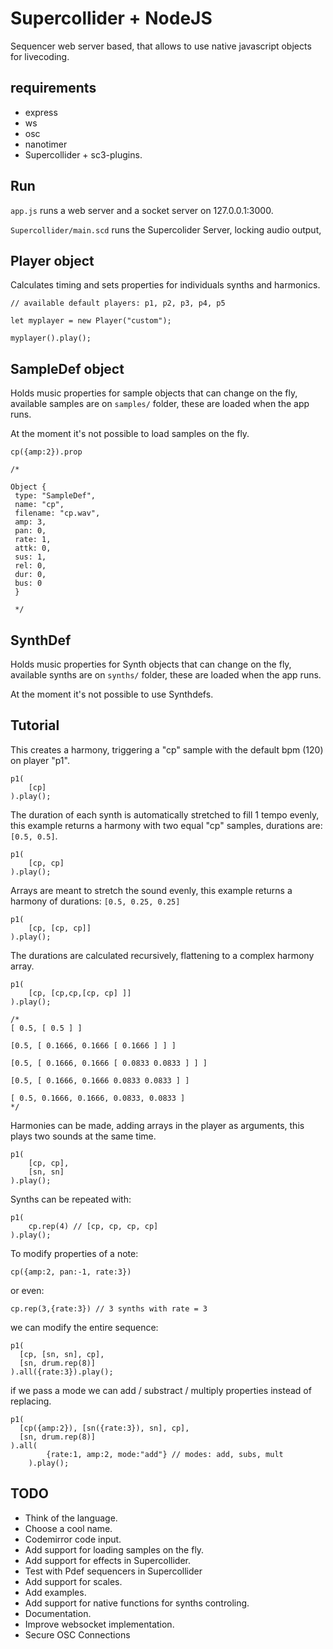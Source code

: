 # Supercollider + NodeJS

Sequencer web server based, that allows to use native javascript objects for livecoding. 

## requirements

- express
- ws
- osc
- nanotimer
- Supercollider + sc3-plugins.

## Run

`app.js` runs a web server and a socket server on 127.0.0.1:3000.

`Supercollider/main.scd` runs the Supercolider Server, locking audio output, 

## Player object

Calculates timing and sets properties for individuals synths and harmonics.

```
// available default players: p1, p2, p3, p4, p5

let myplayer = new Player("custom");

myplayer().play();

```


## SampleDef object

Holds music properties for sample objects that can change on the fly, available samples are on `samples/` folder, these are loaded when the app runs.

At the moment it's not possible to load samples on the fly.

```
cp({amp:2}).prop

/*

Object {
 type: "SampleDef",
 name: "cp",
 filename: "cp.wav",
 amp: 3,
 pan: 0,
 rate: 1,
 attk: 0,
 sus: 1,
 rel: 0,
 dur: 0, 
 bus: 0
 }

 */

```

## SynthDef 

Holds music properties for Synth objects that can change on the fly, available synths are on `synths/` folder, these are loaded when the app runs.

At the moment it's not possible to use Synthdefs.


## Tutorial

This creates a harmony, triggering a "cp" sample with the default bpm (120) on player "p1".

```
p1(
    [cp]
).play();
```

The duration of each synth is automatically stretched to fill 1 tempo evenly, this example returns a harmony with two equal "cp" samples, durations are: `[0.5, 0.5]`.


```
p1(
    [cp, cp]
).play();
```

Arrays are meant to stretch the sound evenly, this example returns a harmony of durations: `[0.5, 0.25, 0.25]`

```
p1(
    [cp, [cp, cp]]
).play();
```

The durations are calculated recursively, flattening to a complex harmony array.

```
p1(
    [cp, [cp,cp,[cp, cp] ]]
).play();
```


```
/*
[ 0.5, [ 0.5 ] ]

[0.5, [ 0.1666, 0.1666 [ 0.1666 ] ] ]

[0.5, [ 0.1666, 0.1666 [ 0.0833 0.0833 ] ] ]

[0.5, [ 0.1666, 0.1666 0.0833 0.0833 ] ]

[ 0.5, 0.1666, 0.1666, 0.0833, 0.0833 ]
*/
```

Harmonies can be made, adding arrays in the player as arguments, this plays two sounds at the same time.

```
p1(
    [cp, cp],
    [sn, sn]
).play();
```
Synths can be repeated with:

```
p1(
    cp.rep(4) // [cp, cp, cp, cp]
).play();
```
To modify properties of a note:

```
cp({amp:2, pan:-1, rate:3}) 

```

or even:

```
cp.rep(3,{rate:3}) // 3 synths with rate = 3
```
we can modify the entire sequence:

```
p1(
  [cp, [sn, sn], cp],
  [sn, drum.rep(8)]
).all({rate:3}).play();
```
if we pass a mode we can add / substract / multiply properties instead of replacing.

```
p1(
  [cp({amp:2}), [sn({rate:3}), sn], cp],
  [sn, drum.rep(8)]
).all(
        {rate:1, amp:2, mode:"add"} // modes: add, subs, mult 
    ).play();
```

## TODO

- Think of the language.
- Choose a cool name.
- Codemirror code input.
- Add support for loading samples on the fly.
- Add support for effects in Supercollider.
- Test with Pdef sequencers in Supercollider
- Add support for scales.
- Add examples.
- Add support for native functions for synths controling.
- Documentation.
- Improve websocket implementation.
- Secure OSC Connections

